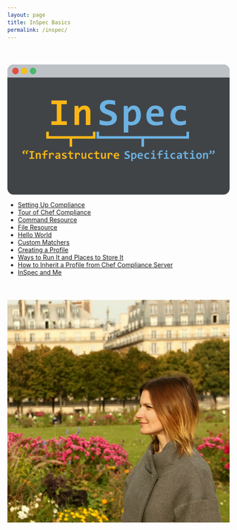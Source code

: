 ```yaml
---
layout: page
title: InSpec Basics
permalink: /inspec/
---
```

<img src='/assets/article_images/inspec/what-is-inspec.svg' style='display: block; margin-left: auto; margin-right: auto; padding-top: 40px' />

  - [Setting Up Compliance](http://www.anniehedgie.com/setting-up-compliance)
  - [Tour of Chef Compliance](http://www.anniehedgie.com/tour-of-chef-compliance)
  - [Command Resource](http://www.anniehedgie.com/inspec-basics-2)
  - [File Resource](http://www.anniehedgie.com/inspec-basics-3)
  - [Hello World](http://www.anniehedgie.com/inspec-basics-1) 
  - [Custom Matchers](http://www.anniehedgie.com/inspec-basics-4)
  - [Creating a Profile](http://www.anniehedgie.com/inspec-basics-5)
  - [Ways to Run It and Places to Store It](http://www.anniehedgie.com/inspec-basics-6)
  - [How to Inherit a Profile from Chef Compliance Server](http://www.anniehedgie.com/inspec-basics-7)
  - [InSpec and Me](http://www.anniehedgie.com/inspec-basics-8)

  <img src='/assets/article_images/inspec/anniehedgpeth.jpg' style='display: block; margin-left: auto; margin-right: auto; padding-top: 40px' />